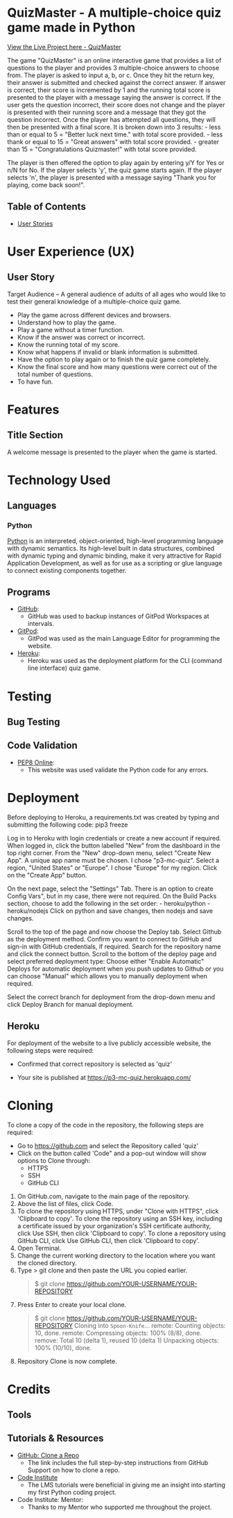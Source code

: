 # QuizMaster - A multiple-choice quiz game made in Python

[View the Live Project here - QuizMaster](https://p3-mc-quiz.herokuapp.com/)

The game "QuizMaster" is an online interactive game that provides a list of questions to the player and provides
3 multiple-choice answers to choose from. The player is asked to input a, b, or c. Once they hit the return key,
their answer is submitted and checked against the correct answer. If answer is correct, their score is incremented
by 1 and the running total score is presented to the player with a message saying the answer is correct.
If the user gets the question incorrect, their score does not change and the player is presented with their running
score and a message that they got the question incorrect.
Once the player has attempted all questions, they will then be presented with a final score. It is broken down into 
3 results:
    - less than or equal to 5 = "Better luck next time." with total score provided.
    - less thank or equal to 15 = "Great answers" with total score provided.
    - greater than 15 = "Congratulations Quizmaster!" with total score provided.

The player is then offered the option to play again by entering y/Y for Yes or n/N for No.
If the player selects 'y', the quiz game starts again.
If the player selects 'n', the player is presented with a message saying "Thank you for playing, come back soon!".

## Table of Contents
* [User Stories](#user-story)


# User Experience (UX)
## User Story
Target Audience – A general audience of adults of all ages who would like to test their general knowledge of a multiple-choice quiz game.
- Play the game across different devices and browsers.
- Understand how to play the game.
- Play a game without a timer function.
- Know if the answer was correct or incorrect.
- Know the running total of my score.
- Know what happens if invalid or blank information is submitted.
- Have the option to play again or to finish the quiz game completely.
- Know the final score and how many questions were correct out of the total number of questions.
- To have fun.

#  Features
## Title Section
A welcome message is presented to the player when the game is started.


# Technology Used
## Languages
### Python
[Python](https://www.python.org/doc/essays/blurb/) is an interpreted, object-oriented, high-level programming language with dynamic semantics. Its high-level built in data structures, combined with dynamic typing and dynamic binding, make it very attractive for Rapid Application Development, as well as for use as a scripting or glue language to connect existing components together.

## Programs
- [GitHub](https://github.com/):
    - GitHub was used to backup instances of GitPod Workspaces at intervals.
- [GitPod](https://gitpod.io/):
    - GitPod was used as the main Language Editor for programming the website.
- [Heroku](https://www.heroku.com/):
    - Heroku was used as the deployment platform for the CLI (command line interface) quiz game.

# Testing

## Bug Testing


## Code Validation
- [PEP8 Online](http://pep8online.com/):
    - This website was used validate the Python code for any errors.

# Deployment
Before deploying to Heroku, a requirements.txt was created by typing and submitting the following code:
pip3 freeze

Log in to Heroku with login credentials or create a new account if required.
When logged in, click the button labelled "New" from the dashboard in the top right corner.
From the "New" drop-down menu, select "Create New App".
A unique app name must be chosen. I chose "p3-mc-quiz".
Select a region, "United States" or "Europe". I chose "Europe" for my region.
Click on the "Create App" button.

On the next page, select the "Settings" Tab.
There is an option to create Config Vars", but in my case, there were not required.
On the Build Packs section, choose to add the following in the set order:
    - heroku/python
    - heroku/nodejs
Click on python and save changes, then nodejs and save changes.

Scroll to the top of the page and now choose the Deploy tab.
Select Github as the deployment method.
Confirm you want to connect to GitHub and sign-in with GitHub credentials, if required.
Search for the repository name and click the connect button.
Scroll to the bottom of the deploy page and select preferred deployment type:
Choose either "Enable Automatic" Deploys for automatic deployment when you push updates to Github or you can choose "Manual" which allows you to manually deployment when required.

Select the correct branch for deployment from the drop-down menu and click Deploy Branch for manual deployment.
## Heroku
For deployment of the website to a live publicly accessible website, the following steps were required:
- Confirmed that correct repository is selected as 'quiz'

- Your site is published at https://p3-mc-quiz.herokuapp.com/

# Cloning
To clone a copy of the code in the repository, the following steps are required:
- Go to https://github.com and select the Repository called 'quiz'
- Click on the button called 'Code" and a pop-out window will show options to Clone through:
    - HTTPS
    - SSH
    - GitHub CLI
1. On GitHub.com, navigate to the main page of the repository.
2. Above the list of files, click  Code.
3. To clone the repository using HTTPS, under "Clone with HTTPS", click 'Clipboard to copy'. To clone the repository using an SSH key, including a certificate issued by your organization's SSH certificate authority, click Use SSH, then click 'Clipboard to copy'. To clone a repository using GitHub CLI, click Use GitHub CLI, then click 'Clipboard to copy'.
4. Open Terminal.
5. Change the current working directory to the location where you want the cloned directory.
6. Type > git clone and then paste the URL you copied earlier. 
    > $ git clone https://github.com/YOUR-USERNAME/YOUR-REPOSITORY
7. Press Enter to create your local clone.
    > $ git clone https://github.com/YOUR-USERNAME/YOUR-REPOSITORY
    > Cloning into `Spoon-Knife`...
    > remote: Counting objects: 10, done.
    > remote: Compressing objects: 100% (8/8), done.
    > remove: Total 10 (delta 1), reused 10 (delta 1)
    > Unpacking objects: 100% (10/10), done.
8. Repository Clone is now complete.

# Credits

## Tools


## Tutorials & Resources
- [GitHub: Clone a Repo](https://docs.github.com/en/repositories/creating-and-managing-repositories/cloning-a-repository)
    - The link includes the full step-by-step instructions from GitHub Support on how to clone a repo.
- [Code Institute](https://codeinstitute.net)
    - The LMS tutorials were beneficial in giving me an insight into starting my first Python coding project.
- Code Institute: Mentor: 
    - Thanks to my Mentor who supported me throughout the project.